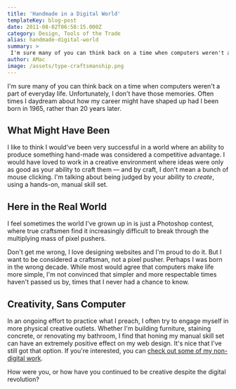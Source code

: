 ```yaml
---
title: 'Handmade in a Digital World'
templateKey: blog-post
date: 2011-08-02T06:58:15.000Z
category: Design, Tools of the Trade
alias: handmade-digital-world
summary: > 
 I'm sure many of you can think back on a time when computers weren't a part of everyday life. Unfortunately, I don't have those memories. Often times I daydream about how my career might have shaped up had I been born in 1965, rather than 20 years later.
author: AMac
image: /assets/type-craftsmanship.png
---
```


I'm sure many of you can think back on a time when computers weren't a part of everyday life. Unfortunately, I don't have those memories. Often times I daydream about how my career might have shaped up had I been born in 1965, rather than 20 years later.

What Might Have Been
--------------------

I like to think I would've been very successful in a world where an ability to produce something hand-made was considered a competitive advantage. I would have loved to work in a creative environment where ideas were only as good as your ability to craft them — and by craft, I don't mean a bunch of mouse clicking. I'm talking about being judged by your ability to _create_, using a hands-on, manual skill set.

Here in the Real World
----------------------

I feel sometimes the world I've grown up in is just a Photoshop contest, where true craftsmen find it increasingly difficult to break through the multiplying mass of pixel pushers.

Don't get me wrong, I love designing websites and I'm proud to do it. But I want to be considered a craftsman, not a pixel pusher. Perhaps I was born in the wrong decade. While most would agree that computers make life more simple, I'm not convinced that simpler and more respectable times haven't passed us by, times that I never had a chance to know.

Creativity, Sans Computer
-------------------------

In an ongoing effort to practice what I preach, I often try to engage myself in more physical creative outlets. Whether I'm building furniture, staining concrete, or renovating my bathroom, I find that honing my manual skill set can have an extremely positive effect on my web design. It's nice that I've still got that option. If you're interested, you can [check out some of my non-digital work](http://www.andrewmcclintock.com/knacks).

How were you, or how have you continued to be creative despite the digital revolution?